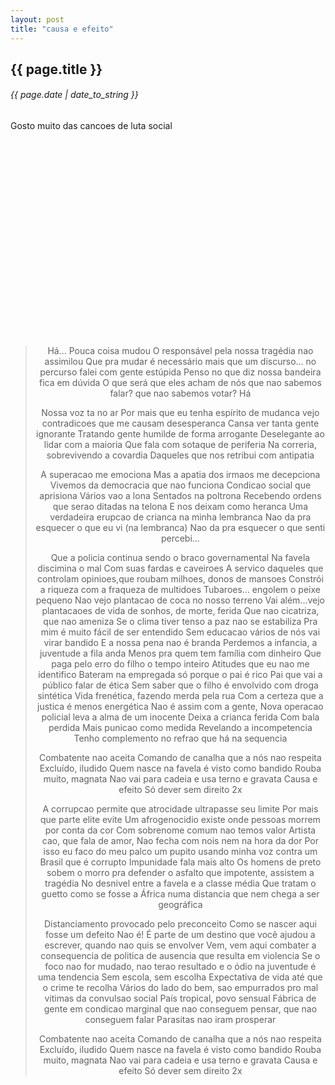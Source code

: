 ```yaml
---
layout: post
title: "causa e efeito"
---
```


## {{ page.title }}
###### {{ page.date | date_to_string }}

Gosto muito das cancoes de luta social

<center>
<object width="560" height="315"><param name="movie" value="http://www.youtube.com/v/L_gcV8O5Zl8?hl=en_US&amp;version=3"></param><param name="allowFullScreen" value="true"></param><param name="allowscriptaccess" value="always"></param><embed src="http://www.youtube.com/v/L_gcV8O5Zl8?hl=en_US&amp;version=3" type="application/x-shockwave-flash" width="560" height="315" allowscriptaccess="always" allowfullscreen="true"></embed></object>
</center>

<center>
<blockquote>
Há...
Pouca coisa mudou
O responsável pela nossa tragédia nao assimilou
Que pra mudar é necessário mais que um discurso...
no percurso falei com gente estúpida
Penso no que diz nossa bandeira fica em dúvida
O que será que eles acham de nós
que nao sabemos falar?
que nao sabemos votar? Há

Nossa voz ta no ar
Por mais que eu tenha espírito de mudanca
vejo contradicoes que me causam desesperanca
Cansa ver tanta gente ignorante
Tratando gente humilde de forma arrogante
Deselegante ao lidar com a maioria
Que fala com sotaque de periferia
Na correria, sobrevivendo a covardia
Daqueles que nos retribui com antipatia

A superacao me emociona
Mas a apatia dos irmaos me decepciona
Vivemos da democracia que nao funciona
Condicao social que aprisiona
Vários vao a lona
Sentados na poltrona
Recebendo ordens que serao ditadas na telona
E nos deixam como heranca
Uma verdadeira erupcao de crianca na minha lembranca
Nao da pra esquecer o que eu vi (na lembranca)
Nao da pra esquecer o que senti
percebi...

Que a policia continua sendo o braco governamental
Na favela discimina o mal
Com suas fardas e caveiroes
A servico daqueles que controlam opinioes,que roubam
milhoes, donos de mansoes
Constrói a riqueza com a fraqueza de multidoes
Tubaroes...
engolem o peixe pequeno
Nao vejo plantacao de coca no nosso terreno
Vai além...vejo plantacaoes de vida
de sonhos, de morte, ferida
Que nao cicatriza, que nao ameniza
Se o clima tiver tenso a paz nao se estabiliza
Pra mim é muito fácil de ser entendido
Sem educacao vários de nós vai virar bandido
E a nossa pena nao é branda
Perdemos a infancia, a juventude a fila anda
Menos pra quem tem família com dinheiro
Que paga pelo erro do filho o tempo inteiro
Atitudes que eu nao me identifico
Bateram na empregada só porque o pai é rico
Pai que vai a público falar de ética
Sem saber que o filho é envolvido com droga sintética
Vida frenética, fazendo merda pela rua
Com a certeza que a justica é menos energética
Nao é assim com a gente,
Nova operacao policial leva a alma de um inocente
Deixa a crianca ferida
Com bala perdida
Mais punicao como medida
Revelando a incompetencia
Tenho complemento no refrao que há na sequencia


Combatente nao aceita
Comando de canalha que a nós nao respeita
Excluído, iludido
Quem nasce na favela é visto como bandido
Rouba muito, magnata
Nao vai para cadeia e usa terno e gravata
Causa e efeito
Só dever sem direito 2x

A corrupcao permite
que atrocidade ultrapasse seu limite
Por mais que parte elite evite
Um afrogenocidio existe
onde pessoas morrem por conta da cor
Com sobrenome comum nao temos valor
Artista cao, que fala de amor,
Nao fecha com nois nem na hora da dor
Por isso eu faco do meu palco um pupito
usando minha voz contra um Brasil que é corrupto
Impunidade fala mais alto
Os homens de preto sobem o morro pra defender o asfalto
que impotente, assistem a tragédia
No desnivel entre a favela e a classe média
Que tratam o guetto como se fosse a África
numa distancia que nem chega a ser geográfica

Distanciamento provocado pelo preconceito
Como se nascer aqui fosse um defeito
Nao é!
É parte de um destino que você ajudou a escrever,
quando nao quis se envolver
Vem, vem aqui combater a consequencia de politica de ausencia
que resulta em violencia
Se o foco nao for mudado, nao terao resultado
e o ódio na juventude é uma tendencia
Sem escola, sem escolha
Expectativa de vida até que o crime te recolha
Vários do lado do bem, sao empurrados pro mal
vitimas da convulsao social
País tropical, povo sensual
Fábrica de gente em condicao marginal
que nao conseguem pensar, que nao conseguem falar
Parasitas nao iram prosperar


Combatente nao aceita
Comando de canalha que a nós nao respeita
Excluído, iludido
Quem nasce na favela é visto como bandido
Rouba muito, magnata
Nao vai para cadeia e usa terno e gravata
Causa e efeito
Só dever sem direito 2x
</blockquote>
</center>
